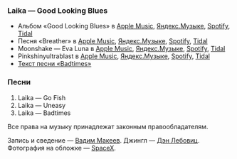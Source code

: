 ### Laika — Good Looking Blues

- Альбом «Good Looking Blues» в
	[Apple Music](https://music.apple.com/album/3028729),
	[Яндекс.Музыке](https://music.yandex.ru/album/719219),
	[Spotify](https://open.spotify.com/album/3ouVz7kS7MhXKDn8C7qkvb),
	[Tidal](https://tidal.com/browse/album/2204760)
- Песня «Breather» в
	[Apple Music](https://music.apple.com/album/7060524?i=7060502),
	[Яндекс.Музыке](https://music.yandex.ru/album/709394/track/6572312),
	[Spotify](https://open.spotify.com/track/3r6SEGPVlAtfrP8WtDD6eV),
	[Tidal](https://tidal.com/browse/track/2204170)
- Moonshake — Eva Luna в
	[Apple Music](https://music.apple.com/album/251624175),
	[Яндекс.Музыке](https://music.yandex.ru/album/720524),
	[Spotify](https://open.spotify.com/album/0ZItDfsnuLZvNbRryAToZ6),
	[Tidal](https://tidal.com/browse/album/2207058)
- Pinkshinyultrablast в
	[Apple Music](https://music.apple.com/artist/365816959),
	[Яндекс.Музыке](https://music.yandex.ru/artist/3270258),
	[Spotify](https://open.spotify.com/artist/3pJuDuFyP5uxCHDpXPczf4),
	[Tidal](https://tidal.com/browse/artist/6201863)
- [Текст песни «Badtimes»](https://genius.com/Laika-badtimes-lyrics)

### Песни

1. Laika — Go Fish
2. Laika — Uneasy
3. Laika — Badtimes

Все права на музыку принадлежат законным правообладателям.

Запись и сведение — [Вадим Макеев](https://pepelsbey.dev/).
Джингл — [Дэн Лебовиц](https://www.youtube.com/channel/UC38A5qHrlc_Zgua7vL4b96w).
Фотография на обложке — [SpaceX](https://unsplash.com/photos/VBNb52J8Trk).
